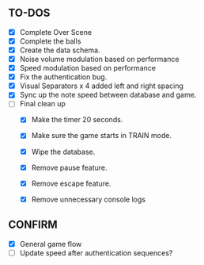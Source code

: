 ## TO-DOS

  - [X] Complete Over Scene
  - [X] Complete the balls
  - [X] Create the data schema.
  - [X] Noise volume modulation based on performance
  - [X] Speed modulation based on performance
  - [X] Fix the authentication bug.
  - [X] Visual Separators x 4 added left and right spacing
  - [X] Sync up the note speed between database and game.
  - [ ] Final clean up
    * [X] Make the timer 20 seconds.
    * [X] Make sure the game starts in TRAIN mode.
    * [X] Wipe the database.
    * [X] Remove pause feature.
    * [X] Remove escape feature.
    * [X] Remove unnecessary console logs


## CONFIRM

  - [X] General game flow
  - [ ] Update speed after authentication sequences?
